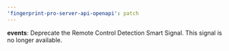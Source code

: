 ```yaml
---
'fingerprint-pro-server-api-openapi': patch
---
```


**events**: Deprecate the Remote Control Detection Smart Signal. This signal is no longer available.
